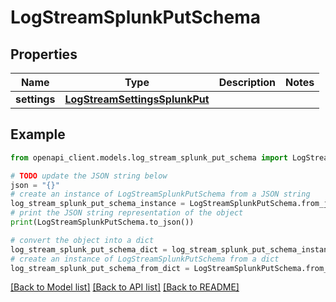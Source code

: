 # LogStreamSplunkPutSchema


## Properties

Name | Type | Description | Notes
------------ | ------------- | ------------- | -------------
**settings** | [**LogStreamSettingsSplunkPut**](LogStreamSettingsSplunkPut.md) |  | 

## Example

```python
from openapi_client.models.log_stream_splunk_put_schema import LogStreamSplunkPutSchema

# TODO update the JSON string below
json = "{}"
# create an instance of LogStreamSplunkPutSchema from a JSON string
log_stream_splunk_put_schema_instance = LogStreamSplunkPutSchema.from_json(json)
# print the JSON string representation of the object
print(LogStreamSplunkPutSchema.to_json())

# convert the object into a dict
log_stream_splunk_put_schema_dict = log_stream_splunk_put_schema_instance.to_dict()
# create an instance of LogStreamSplunkPutSchema from a dict
log_stream_splunk_put_schema_from_dict = LogStreamSplunkPutSchema.from_dict(log_stream_splunk_put_schema_dict)
```
[[Back to Model list]](../README.md#documentation-for-models) [[Back to API list]](../README.md#documentation-for-api-endpoints) [[Back to README]](../README.md)


